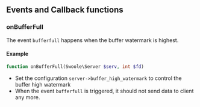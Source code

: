 ## Events and Callback functions 

### onBufferFull

The event `bufferfull` happens when the buffer watermark is highest.

#### Example

```php
function onBufferFull(Swoole\Server $serv, int $fd)
```
-  Set the configuration `server->buffer_high_watermark` to control the buffer high watermark
- When the event `bufferfull` is triggered, it should not send data to client any more.
